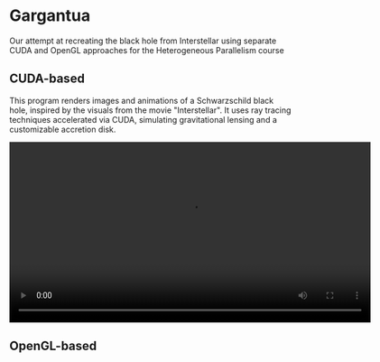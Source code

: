 # Gargantua

Our attempt at recreating the black hole from Interstellar using separate CUDA and OpenGL approaches for the Heterogeneous Parallelism course

## CUDA-based

This program renders images and animations of a Schwarzschild black hole, inspired by the visuals from the movie "Interstellar". It uses ray tracing techniques accelerated via CUDA, simulating gravitational lensing and a customizable accretion disk.

<video src="assets/CUDA_BlackHole.mp4" controls width="640"></video>

## OpenGL-based
